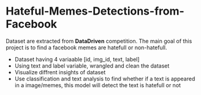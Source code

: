 # Hateful-Memes-Detections-from-Facebook
Dataset are extracted from **DataDriven** competition. The main goal of this project is to find a facebook memes are hatefull or non-hatefull.
* Dataset having 4 variaable [id, img_id, text, label]
* Using text and label variable, wrangled and clean the dataset
* Visualize diffrent insights of dataset
* Use classification and text analysis to find whether if a text is appeared in a image/memes, this model will detect the text is hatefull or not
